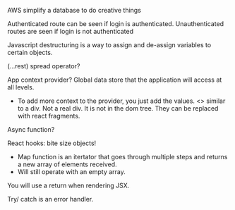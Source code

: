 
AWS simplify a database to do creative things

Authenticated route can be seen if login is authenticated. 
Unauthenticated routes are seen if login is not authenticated

Javascript destructuring is a way to assign and de-assign variables to certain objects. 

(...rest) spread operator?

App context provider? Global data store that the application will access at all levels. 
* To add more context to the provider, you just add the values. 
<> similar to a div. Not a real div. It is not in the dom tree. They can be replaced with react fragments. 

Async function? 

React hooks: bite size objects! 

* Map function is an itertator that goes through multiple steps and returns a new array of elements received. 
* Will still operate with an empty array. 

You will use a return when rendering JSX.

Try/ catch is an error handler. 

